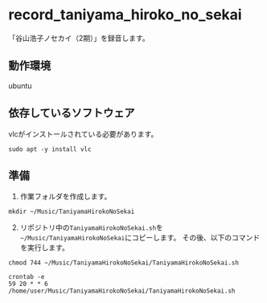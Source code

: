# record_taniyama_hiroko_no_sekai
「谷山浩子ノセカイ（2期）」を録音します。

## 動作環境
ubuntu

## 依存しているソフトウェア
vlcがインストールされている必要があります。
```
sudo apt -y install vlc
```

## 準備
1. 作業フォルダを作成します。
```
mkdir ~/Music/TaniyamaHirokoNoSekai
```

2. リポジトリ中の`TaniyamaHirokoNoSekai.sh`を`~/Music/TaniyamaHirokoNoSekai`にコピーします。
その後、以下のコマンドを実行します。
```
chmod 744 ~/Music/TaniyamaHirokoNoSekai/TaniyamaHirokoNoSekai.sh
 
crontab -e
59 20 * * 6 /home/user/Music/TaniyamaHirokoNoSekai/TaniyamaHirokoNoSekai.sh
```
